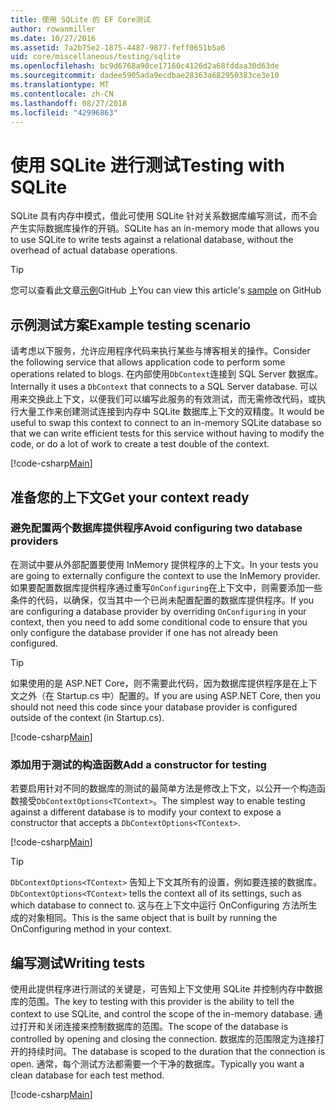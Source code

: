 ```yaml
---
title: 使用 SQLite 的 EF Core测试
author: rowanmiller
ms.date: 10/27/2016
ms.assetid: 7a2b75e2-1875-4487-9877-feff0651b5a6
uid: core/miscellaneous/testing/sqlite
ms.openlocfilehash: bc9d6768a90ce17160c4126d2a68fddaa30d63de
ms.sourcegitcommit: dadee5905ada9ecdbae28363a682950383ce3e10
ms.translationtype: MT
ms.contentlocale: zh-CN
ms.lasthandoff: 08/27/2018
ms.locfileid: "42996863"
---
```

# <a name="testing-with-sqlite"></a><span data-ttu-id="f3b44-102">使用 SQLite 进行测试</span><span class="sxs-lookup"><span data-stu-id="f3b44-102">Testing with SQLite</span></span>

<span data-ttu-id="f3b44-103">SQLite 具有内存中模式，借此可使用 SQLite 针对关系数据库编写测试，而不会产生实际数据库操作的开销。</span><span class="sxs-lookup"><span data-stu-id="f3b44-103">SQLite has an in-memory mode that allows you to use SQLite to write tests against a relational database, without the overhead of actual database operations.</span></span>

> [!TIP]  
> <span data-ttu-id="f3b44-104">您可以查看此文章[示例](https://github.com/aspnet/EntityFramework.Docs/tree/master/samples/core/Miscellaneous/Testing)GitHub 上</span><span class="sxs-lookup"><span data-stu-id="f3b44-104">You can view this article's [sample](https://github.com/aspnet/EntityFramework.Docs/tree/master/samples/core/Miscellaneous/Testing) on GitHub</span></span>

## <a name="example-testing-scenario"></a><span data-ttu-id="f3b44-105">示例测试方案</span><span class="sxs-lookup"><span data-stu-id="f3b44-105">Example testing scenario</span></span>

<span data-ttu-id="f3b44-106">请考虑以下服务，允许应用程序代码来执行某些与博客相关的操作。</span><span class="sxs-lookup"><span data-stu-id="f3b44-106">Consider the following service that allows application code to perform some operations related to blogs.</span></span> <span data-ttu-id="f3b44-107">在内部使用`DbContext`连接到 SQL Server 数据库。</span><span class="sxs-lookup"><span data-stu-id="f3b44-107">Internally it uses a `DbContext` that connects to a SQL Server database.</span></span> <span data-ttu-id="f3b44-108">可以用来交换此上下文，以便我们可以编写此服务的有效测试，而无需修改代码，或执行大量工作来创建测试连接到内存中 SQLite 数据库上下文的双精度。</span><span class="sxs-lookup"><span data-stu-id="f3b44-108">It would be useful to swap this context to connect to an in-memory SQLite database so that we can write efficient tests for this service without having to modify the code, or do a lot of work to create a test double of the context.</span></span>

[!code-csharp[Main](../../../../samples/core/Miscellaneous/Testing/BusinessLogic/BlogService.cs)]

## <a name="get-your-context-ready"></a><span data-ttu-id="f3b44-109">准备您的上下文</span><span class="sxs-lookup"><span data-stu-id="f3b44-109">Get your context ready</span></span>

### <a name="avoid-configuring-two-database-providers"></a><span data-ttu-id="f3b44-110">避免配置两个数据库提供程序</span><span class="sxs-lookup"><span data-stu-id="f3b44-110">Avoid configuring two database providers</span></span>

<span data-ttu-id="f3b44-111">在测试中要从外部配置要使用 InMemory 提供程序的上下文。</span><span class="sxs-lookup"><span data-stu-id="f3b44-111">In your tests you are going to externally configure the context to use the InMemory provider.</span></span> <span data-ttu-id="f3b44-112">如果要配置数据库提供程序通过重写`OnConfiguring`在上下文中，则需要添加一些条件的代码，以确保，仅当其中一个已尚未配置配置的数据库提供程序。</span><span class="sxs-lookup"><span data-stu-id="f3b44-112">If you are configuring a database provider by overriding `OnConfiguring` in your context, then you need to add some conditional code to ensure that you only configure the database provider if one has not already been configured.</span></span>

> [!TIP]  
> <span data-ttu-id="f3b44-113">如果使用的是 ASP.NET Core，则不需要此代码，因为数据库提供程序是在上下文之外（在 Startup.cs 中）配置的。</span><span class="sxs-lookup"><span data-stu-id="f3b44-113">If you are using ASP.NET Core, then you should not need this code since your database provider is configured outside of the context (in Startup.cs).</span></span>

[!code-csharp[Main](../../../../samples/core/Miscellaneous/Testing/BusinessLogic/BloggingContext.cs#OnConfiguring)]

### <a name="add-a-constructor-for-testing"></a><span data-ttu-id="f3b44-114">添加用于测试的构造函数</span><span class="sxs-lookup"><span data-stu-id="f3b44-114">Add a constructor for testing</span></span>

<span data-ttu-id="f3b44-115">若要启用针对不同的数据库的测试的最简单方法是修改上下文，以公开一个构造函数接受`DbContextOptions<TContext>`。</span><span class="sxs-lookup"><span data-stu-id="f3b44-115">The simplest way to enable testing against a different database is to modify your context to expose a constructor that accepts a `DbContextOptions<TContext>`.</span></span>

[!code-csharp[Main](../../../../samples/core/Miscellaneous/Testing/BusinessLogic/BloggingContext.cs#Constructors)]

> [!TIP]  
> <span data-ttu-id="f3b44-116">`DbContextOptions<TContext>` 告知上下文其所有的设置，例如要连接的数据库。</span><span class="sxs-lookup"><span data-stu-id="f3b44-116">`DbContextOptions<TContext>` tells the context all of its settings, such as which database to connect to.</span></span> <span data-ttu-id="f3b44-117">这与在上下文中运行 OnConfiguring 方法所生成的对象相同。</span><span class="sxs-lookup"><span data-stu-id="f3b44-117">This is the same object that is built by running the OnConfiguring method in your context.</span></span>

## <a name="writing-tests"></a><span data-ttu-id="f3b44-118">编写测试</span><span class="sxs-lookup"><span data-stu-id="f3b44-118">Writing tests</span></span>

<span data-ttu-id="f3b44-119">使用此提供程序进行测试的关键是，可告知上下文使用 SQLite 并控制内存中数据库的范围。</span><span class="sxs-lookup"><span data-stu-id="f3b44-119">The key to testing with this provider is the ability to tell the context to use SQLite, and control the scope of the in-memory database.</span></span> <span data-ttu-id="f3b44-120">通过打开和关闭连接来控制数据库的范围。</span><span class="sxs-lookup"><span data-stu-id="f3b44-120">The scope of the database is controlled by opening and closing the connection.</span></span> <span data-ttu-id="f3b44-121">数据库的范围限定为连接打开的持续时间。</span><span class="sxs-lookup"><span data-stu-id="f3b44-121">The database is scoped to the duration that the connection is open.</span></span> <span data-ttu-id="f3b44-122">通常，每个测试方法都需要一个干净的数据库。</span><span class="sxs-lookup"><span data-stu-id="f3b44-122">Typically you want a clean database for each test method.</span></span>

[!code-csharp[Main](../../../../samples/core/Miscellaneous/Testing/TestProject/SQLite/BlogServiceTests.cs)]

